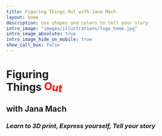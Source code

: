 ```yaml
---
title: Figuring Things Out with Jana Mach
layout: home
description: Use shapes and colors to tell your story
intro_image: "images/illustrations/logo_home.jpg"
intro_image_absolute: true
intro_image_hide_on_mobile: true
show_call_box: false
---
```


# Figuring <br> Things <span style="color:red;transform: rotate(10deg); display: inline-block;">Out</span>
## **with Jana Mach**

### *Learn to 3D print, Express yourself, Tell your story*
